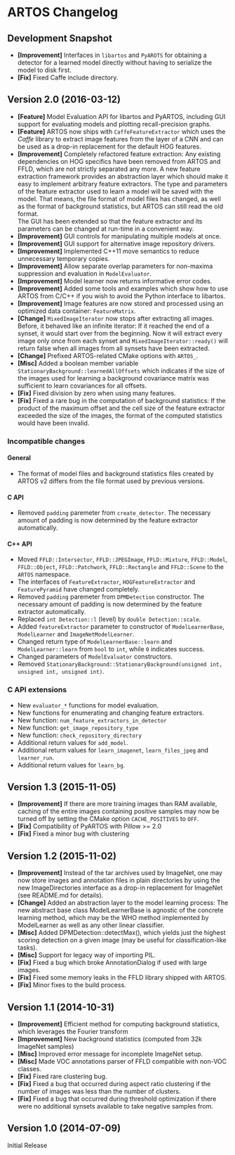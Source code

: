 ARTOS Changelog
===============

Development Snapshot
------------------------------

- **[Improvement]** Interfaces in `libartos` and `PyAROTS` for obtaining a detector for a learned model directly without having to serialize the model to disk first.
- **[Fix]** Fixed Caffe include directory.


Version 2.0 (2016-03-12)
------------------------

- **[Feature]** Model Evaluation API for libartos and PyARTOS, including GUI support for evaluating models and plotting recall-precision graphs.
- **[Feature]** ARTOS now ships with `CaffeFeatureExtractor` which uses the *Caffe* library to extract image features from the layer of a CNN
  and can be used as a drop-in replacement for the default HOG features.
- **[Improvement]** Completely refactored feature extraction: Any existing dependencies on HOG specifics have been removed from ARTOS and FFLD,
  which are not strictly separated any more. A new feature extraction framework provides an abstraction layer which should make it easy
  to implement arbitrary feature extractors. The type and parameters of the feature extractor used to learn a model will be saved with the model.
  That means, the file format of model files has changed, as well as the format of background statistics, but ARTOS can still read the old format.  
  The GUI has been extended so that the feature extractor and its parameters can be changed at run-time in a convenient way.
- **[Improvement]** GUI controls for manipulating multiple models at once.
- **[Improvement]** GUI support for alternative image repository drivers.
- **[Improvement]** Implemented C++11 move semantics to reduce unnecessary temporary copies.
- **[Improvement]** Allow separate overlap parameters for non-maxima suppression and evaluation in `ModelEvaluator`.
- **[Improvement]** Model learner now returns informative error codes.
- **[Improvement]** Added some tools and examples which show how to use ARTOS from C/C++ if you wish to avoid the Python interface to libartos.
- **[Improvement]** Image features are now stored and processed using an optimized data container: `FeatureMatrix`.
- **[Change]** `MixedImageIterator` now stops after extracting all images. Before, it behaved like an infinite iterator: If it reached the end of a synset,
  it would start over from the beginning. Now it will extract every image only once from each synset and `MixedImageIterator::ready()` will return false
  when all images from all synsets have been extracted.
- **[Change]** Prefixed ARTOS-related CMake options with `ARTOS_`.
- **[Misc]** Added a boolean member variable `StationaryBackground::learnedAllOffsets` which indicates if the size of the images used for learning a
  background covariance matrix was sufficient to learn covariances for all offsets.
- **[Fix]** Fixed division by zero when using many features.
- **[Fix]** Fixed a rare bug in the computation of background statistics: If the product of the maximum offset and the cell size of the feature
  extractor exceeded the size of the images, the format of the computed statistics would have been invalid.

### Incompatible changes ###

#### General ####
- The format of model files and background statistics files created by ARTOS v2 differs from the file format used by previous versions.

#### C API ####
- Removed `padding` paremeter from `create_detector`. The necessary amount of padding is now determined by the feature extractor automatically.

#### C++ API ####
- Moved `FFLD::Intersector`, `FFLD::JPEGImage`, `FFLD::Mixture`, `FFLD::Model`, `FFLD::Object`, `FFLD::Patchwork`, `FFLD::Rectangle` and
  `FFLD::Scene` to the `ARTOS` namespace.
- The interfaces of `FeatureExtractor`, `HOGFeatureExtractor` and `FeaturePyramid` have changed completely.
- Removed `padding` paremeter from `DPMDetection` constructor. The necessary amount of padding is now determined by the feature extractor automatically.
- Replaced `int Detection::l` (level) by `double Detection::scale`.
- Added `featureExtractor` parameter to constructor of `ModelLearnerBase`, `ModelLearner` and `ImageNetModelLearner`.
- Changed return type of `ModelLearnerBase::learn` and `ModelLearner::learn` from `bool` to `int`, while `0` indicates success.
- Changed parameters of `ModelEvaluator` constructors.
- Removed `StationaryBackground::StationaryBackground(unsigned int, unsigned int, unsigned int)`.

### C API extensions ###

- New `evaluator_*` functions for model evaluation.
- New functions for enumerating and changing feature extractors.
- New function: `num_feature_extractors_in_detector`
- New function: `get_image_repository_type`
- New function: `check_repository_directory`
- Additional return values for `add_model`.
- Additional return values for `learn_imagenet`, `learn_files_jpeg` and `learner_run`.
- Additional return values for `learn_bg`.


Version 1.3 (2015-11-05)
------------------------

- **[Improvement]** If there are more training images than RAM available, caching of the entire images containing positive samples may now be turned off
  by setting the CMake option `CACHE_POSITIVES` to `OFF`.
- **[Fix]** Compatibility of PyARTOS with Pillow >= 2.0
- **[Fix]** Fixed a minor bug with clustering


Version 1.2 (2015-11-02)
------------------------

- **[Improvement]** Instead of the tar archives used by ImageNet, one may now store images and annotation files in plain directories by using the
  new ImageDirectories interface as a drop-in replacement for ImageNet (see README.md for details).
- **[Change]** Added an abstraction layer to the model learning process: The new abstract base class ModelLearnerBase is agnostic of the concrete
  learning method, which may be the WHO method implemented by ModelLearner as well as any other linear classifier.
- **[Misc]** Added DPMDetection::detectMax(), which yields just the highest scoring detection on a given image (may be useful for classification-like tasks).
- **[Misc]** Support for legacy way of importing PIL.
- **[Fix]** Fixed a bug which broke AnnotationDialog if used with large images.
- **[Fix]** Fixed some memory leaks in the FFLD library shipped with ARTOS.
- **[Fix]** Minor fixes to the build process.


Version 1.1 (2014-10-31)
------------------------

- **[Improvement]** Efficient method for computing background statistics, which leverages the Fourier transform
- **[Improvement]** New background statistics (computed from 32k ImageNet samples)
- **[Misc]** Improved error message for incomplete ImageNet setup.
- **[Misc]** Made VOC annotations parser of FFLD compatible with non-VOC classes.
- **[Fix]** Fixed rare clustering bug.
- **[Fix]** Fixed a bug that occurred during aspect ratio clustering if the number of images was less than the number of clusters.
- **[Fix]** Fixed a bug that occurred during threshold optimization if there were no additional synsets available to take negative samples from.


Version 1.0 (2014-07-09)
------------------------

Initial Release